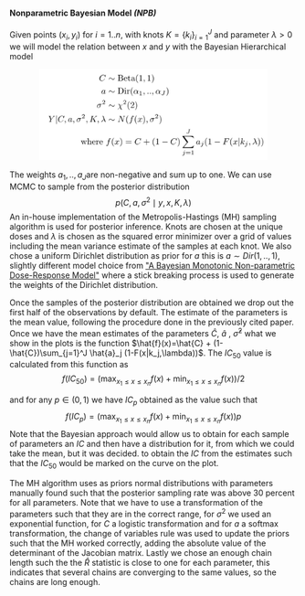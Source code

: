 #### Nonparametric Bayesian Model *(NPB)*

 Given points $(x_i, y_i)$ for $i=1..n$, with knots $K=\{k_i\}_{i=1}^J$ and parameter $\lambda>0$ we will model the relation between *x* and *y* with the Bayesian Hierarchical model

<p align="center">
 <img src="images/fig5.png" alt="drawing" style="width:400px;"/>

The weights $a_1,..,a_J$​ are non-negative and sum up to one. We can use MCMC to sample from the posterior distribution
$$
p( C ,a,\sigma^{2} \mid y,x,K,\lambda)
$$
 An in-house implementation of the Metropolis-Hastings (MH) sampling algorithm is used for posterior inference. Knots are chosen at the unique doses and $\lambda$ is chosen as the squared error minimizer over a grid of values including the mean variance estimate of the samples at each knot. We also chose a uniform Dirichlet distribution as prior for *a* this is $a\sim Dir(1,..,1)$, slightly different model choice from ["A Bayesian Monotonic Non-parametric Dose-Response Model"](https://www.tandfonline.com/doi/abs/10.1080/10807039.2021.1956298) where a stick breaking process is used to generate the weights of the Dirichlet distribution.

Once the samples of the posterior distribution are obtained we drop out the first half of the observations by default. The estimate of the parameters is the mean value, following the procedure done in the previously cited paper. Once we have the mean estimates of the parameters $\hat{C}$, $\hat{a}$ , $\hat{\sigma}^2$ what we show in the plots is the function $\hat{f}(x)=\hat{C} + (1-\hat{C})\sum_{j=1}^J \hat{a}_j (1-F(x|k_j,\lambda))$. The $IC_{50}$ value is calculated from this function as
$$
f(IC_{50}) = \left(\max_{x_1\leq x\leq x_n}{f(x)}+\min_{x_1\leq x\leq x_n}{f(x)}\right)/2
$$

and for any $p\in (0,1)$ we have $IC_p$ obtained as the value such that
$$
f(IC_{p}) = \left(\max_{x_1\leq x\leq x_n}{f(x)}+\min_{x_1\leq x\leq x_n}{f(x)}\right) p
$$
Note that the Bayesian approach would allow us to obtain for each sample of parameters an $IC$ and then have a distribution for it, from which we could take the mean, but it was decided. to obtain the $IC$ from the estimates such that the $IC_{50}$ would be marked on the curve on the plot. 

The MH algorithm uses as priors normal distributions with parameters manually found such that the posterior sampling rate was above 30 percent for all parameters. Note that we have to use a transformation of the parameters such that they are in the correct range, for $\sigma^2$ we used an exponential function, for $C$ a logistic transformation and for $a$ a softmax transformation, the change of variables rule was used to update the priors such that the MH worked correctly, adding the absolute value of the determinant of the Jacobian matrix. Lastly we chose an enough chain length such the the $\hat{R}$ statistic is close to one for each parameter, this indicates that several chains are converging to the same values, so the chains are long enough.
